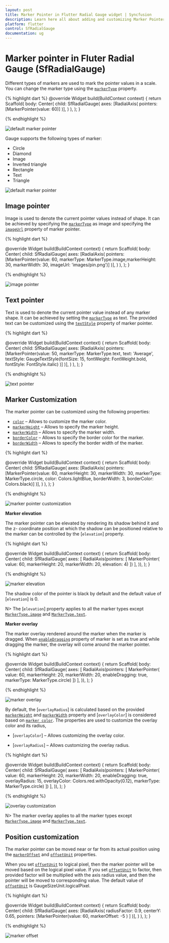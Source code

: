 ```yaml
---
layout: post
title: Marker Pointer in Flutter Radial Gauge widget | Syncfusion
description: Learn here all about adding and customizing Marker Pointer of Syncfusion Flutter Radial Gauge (SfRadialGauge) widget and more.
platform: flutter
control: SfRadialGauge
documentation: ug
---
```


# Marker pointer in Fluter Radial Gauge (SfRadialGauge)

Different types of markers are used to mark the pointer values in a scale. You can change the marker type using the [`markerType`](https://pub.dev/documentation/syncfusion_flutter_gauges/latest/gauges/MarkerPointer/markerType.html) property. 

{% highlight dart %}
@override
Widget build(BuildContext context) {
  return Scaffold(
    body: Center(
              child: SfRadialGauge(
                axes: <RadialAxis>[RadialAxis(
                  pointers: <GaugePointer>[MarkerPointer(value: 60)]
                )],
              )
            ),
          );
        }

{% endhighlight %}

![default marker pointer](images/marker-pointers/marker_default.jpg)

Gauge supports the following types of marker:

* Circle
* Diamond
* Image
* Inverted triangle
* Rectangle
* Text
* Triangle

![default marker pointer](images/marker-pointers/markers.png)

## Image pointer

Image is used to denote the current pointer values instead of shape. It can be achieved by specifying the  [`markerType`](https://pub.dev/documentation/syncfusion_flutter_gauges/latest/gauges/MarkerPointer/markerType.html) as image and specifying the [`imageUrl`](https://pub.dev/documentation/syncfusion_flutter_gauges/latest/gauges/MarkerPointer/imageUrl.html) property of marker pointer.

{% highlight dart %}

@override
Widget build(BuildContext context) {
  return Scaffold(
    body: Center(
              child: SfRadialGauge(
                axes: <RadialAxis>[RadialAxis(
                  pointers: <GaugePointer>[MarkerPointer(value: 60,
                      markerType: MarkerType.image,markerHeight: 30,
                       markerWidth: 30,
                      imageUrl: 'images/pin.png')]
                )],
              )
            ),
          );
        }

{% endhighlight %}

![image pointer](images/marker-pointers/image_marker.jpg)

## Text pointer

Text is used to denote the current pointer value instead of any marker shape. It can be achieved by setting the [`markerType`](https://pub.dev/documentation/syncfusion_flutter_gauges/latest/gauges/MarkerPointer/markerType.html)  as text. The provided text can be customized using the [`textStyle`](https://pub.dev/documentation/syncfusion_flutter_gauges/latest/gauges/MarkerPointer/textStyle.html) property of marker pointer.

{% highlight dart %}

@override
Widget build(BuildContext context) {
  return Scaffold(
    body: Center(
              child: SfRadialGauge(
                axes: <RadialAxis>[RadialAxis(
                  pointers: <GaugePointer>[MarkerPointer(value: 50,
                      markerType: MarkerType.text, text: 'Average',
                    textStyle: GaugeTextStyle(fontSize: 15,
                     fontWeight: FontWeight.bold,
                        fontStyle: FontStyle.italic)
                  )]
                )],
              )
            ),
          );
        }

{% endhighlight %}

![text pointer](images/marker-pointers/text_marker.jpg)

## Marker Customization

The marker pointer can be customized using the following properties:

* [`color`](https://pub.dev/documentation/syncfusion_flutter_gauges/latest/gauges/MarkerPointer/color.html) – Allows to customize the marker color.
* [`markerHeight`](https://pub.dev/documentation/syncfusion_flutter_gauges/latest/gauges/MarkerPointer/markerHeight.html) – Allows to specify the marker height.
* [`markerWidth`](https://pub.dev/documentation/syncfusion_flutter_gauges/latest/gauges/MarkerPointer/markerWidth.html) – Allows to specify the marker width.
* [`borderColor`](https://pub.dev/documentation/syncfusion_flutter_gauges/latest/gauges/MarkerPointer/borderColor.html) – Allows to specify the border color for the marker.
* [`borderWidth`](https://pub.dev/documentation/syncfusion_flutter_gauges/latest/gauges/MarkerPointer/borderWidth.html) –  Allows to specify the border width of the marker.

{% highlight dart %}

@override
Widget build(BuildContext context) {
  return Scaffold(
    body: Center(
              child: SfRadialGauge(
                axes: <RadialAxis>[RadialAxis(
                  pointers: <GaugePointer>[MarkerPointer(value: 60, 
                  markerHeight: 30, markerWidth: 30,
                      markerType: MarkerType.circle, color: Colors.lightBlue,
                      borderWidth: 3, borderColor: Colors.black)]
                )],
              )
            ),
          );
        }

{% endhighlight %}

![marker pointer customization](images/marker-pointers/marker_customization.jpg)

**Marker elevation**

The marker pointer can be elevated by rendering its shadow behind it and the z- coordinate position at which the shadow can be positioned relative to the marker can be controlled by the [`elevation`] property.

{% highlight dart %}

@override
Widget build(BuildContext context) {
    return Scaffold(
      body: Center(
          child: SfRadialGauge(
        axes: <RadialAxis>[
          RadialAxis(pointers: <GaugePointer>[
            MarkerPointer(
                value: 60, markerHeight: 20, markerWidth: 20, elevation: 4)
          ])
        ],
      )),
    );
  }

{% endhighlight %}

![marker elevation](images/marker-pointers/marker_elevation.png)

The shadow color of the pointer is black by default and the default value of [`elevation`] is 0.

N> The [`elevation`] property applies to all the marker types except [`MarkerType.image`](https://pub.dev/documentation/syncfusion_flutter_gauges/latest/gauges/MarkerType-class.html) and [`MarkerType.text`](https://pub.dev/documentation/syncfusion_flutter_gauges/latest/gauges/MarkerType-class.html).

**Marker overlay**

The marker overlay rendered around the marker when the marker is dragged. When [`enableDragging`](https://pub.dev/documentation/syncfusion_flutter_gauges/latest/gauges/GaugePointer/enableDragging.html) property of marker is set as true and while dragging the marker, the overlay will come around the marker pointer.

{% highlight dart %}

  @override
  Widget build(BuildContext context) {
    return Scaffold(
      body: Center(
          child: SfRadialGauge(
        axes: <RadialAxis>[
          RadialAxis(pointers: <GaugePointer>[
            MarkerPointer(
                value: 60,
                markerHeight: 20,
                markerWidth: 20,
                enableDragging: true,
                markerType: MarkerType.circle)
          ])
        ],
      )),
    );
  }

{% endhighlight %}

![marker overlay](images/marker-pointers/marker_overlay.png)

By default, the [`overlayRadius`] is calculated based on the provided [`markerHeight`](https://pub.dev/documentation/syncfusion_flutter_gauges/latest/gauges/MarkerPointer/markerHeight.html) and [`markerWidth`](https://pub.dev/documentation/syncfusion_flutter_gauges/latest/gauges/MarkerPointer/markerWidth.html) property and [`overlayColor`] is considered based on [`marker color`](https://pub.dev/documentation/syncfusion_flutter_gauges/latest/gauges/MarkerPointer/color.html). The properties are used to customize the overlay color and its radius,

* [`overlayColor`] – Allows customizing the overlay color.

* [`overlayRadius`] – Allows customizing the overlay radius.

{% highlight dart %}

  @override
  Widget build(BuildContext context) {
    return Scaffold(
      body: Center(
          child: SfRadialGauge(
        axes: <RadialAxis>[
          RadialAxis(pointers: <GaugePointer>[
            MarkerPointer(
                value: 60,
                markerHeight: 20,
                markerWidth: 20,
                enableDragging: true,
                overlayRadius: 15,
                overlayColor: Colors.red.withOpacity(0.12),
                markerType: MarkerType.circle)
          ])
        ],
      )),
    );
  }


{% endhighlight %}

![overlay customization](images/marker-pointers/marker_overlay_customization.png)

N> The marker overlay applies to all the marker types except [`MarkerType.image`](https://pub.dev/documentation/syncfusion_flutter_gauges/latest/gauges/MarkerType-class.html) and [`MarkerType.text`](https://pub.dev/documentation/syncfusion_flutter_gauges/latest/gauges/MarkerType-class.html).

## Position customization

The marker pointer can be moved near or far from its actual position using the [`markerOffset`](https://pub.dev/documentation/syncfusion_flutter_gauges/latest/gauges/MarkerPointer/markerOffset.html) and [`offsetUnit`](https://pub.dev/documentation/syncfusion_flutter_gauges/latest/gauges/MarkerPointer/offsetUnit.html) properties. 

When you set [`offsetUnit`](https://pub.dev/documentation/syncfusion_flutter_gauges/latest/gauges/MarkerPointer/offsetUnit.html) to logical pixel, then the marker pointer will be moved based on the logical pixel value. If you set [`offsetUnit`](https://pub.dev/documentation/syncfusion_flutter_gauges/latest/gauges/MarkerPointer/offsetUnit.html) to factor, then provided factor will be multiplied with the axis radius value, and then the pointer will be moved to corresponding value. The default value of [`offsetUnit`](https://pub.dev/documentation/syncfusion_flutter_gauges/latest/gauges/MarkerPointer/offsetUnit.html) is GaugeSizeUnit.logicalPixel.

{% highlight dart %}

@override
Widget build(BuildContext context) {
  return Scaffold(
    body: Center(
              child: SfRadialGauge(
                axes: <RadialAxis>[RadialAxis( radiusFactor: 0.9, centerY: 0.65,
                  pointers: <GaugePointer>[MarkerPointer(value: 60,
                    markerOffset: -5
                    )
                  ]
                )],
              )
            ),
          );
        }

{% endhighlight %}

![marker offset](images/marker-pointers/marker_offset.jpg)





